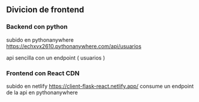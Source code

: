 ## Divicion de frontend 
### Backend con python
subido en pythonanywhere
https://echxvx2610.pythonanywhere.com/api/usuarios

api sencilla con un endpoint ( usuarios )

### Frontend con React CDN
subido en netlify
https://client-flask-react.netlify.app/
consume un endpoint de la api en pythonanywhere
